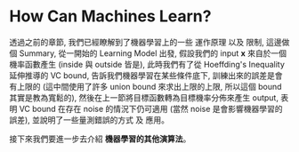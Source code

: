 # How Can Machines Learn?
透過之前的章節, 我們已經瞭解到了機器學習上的一些 運作原理 以及 限制, 這邊做個 Summary, 從一開始的 Learning Model 出發, 假設我們的 input **x**  來自於一個機率函數產生 (inside 與 outside 皆是), 此時我們有了從 Hoeffding's Inequality 延伸推導的 VC bound, 告訴我們機器學習在某些條件底下, 訓練出來的誤差是會有上限的 (這中間使用了許多 union bound 來求出上限的上限, 所以這個 bound 其實是教為寬鬆的), 然後在上一節將目標函數轉為目標機率分佈來產生 output, 表明 VC bound 在存在 noise 的情況下仍可適用 (當然 noise 是會影響機器學習的誤差), 並說明了一些量測錯誤的方式 及 應用。

接下來我們要進一步去介紹 **機器學習的其他演算法**。